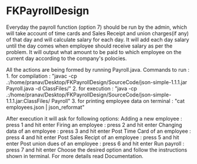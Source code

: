 # FKPayrollDesign
Everyday the payroll function (option 7) should be run by the admin,
which will take account of time cards and Sales Receipt and union charges(if any) of that day and will calculate salary for each day. 
It will add each day salary until the day comes when employee should receive salary as per the problem.
It will output what amount to be paid to which employee on the current day according to the company's polocies.

All the actions are being formed by running Payroll.java.
Commands to run :
      1. for compilation : "javac -cp .:/home/pranav/Desktop/FKPayrollDesign/SourceCode/json-simple-1.1.1.jar Payroll.java -d ClassFiles/"
      2. for execution   : "java -cp .:/home/pranav/Desktop/FKPayrollDesign/SourceCode/json-simple-1.1.1.jar:ClassFiles/ Payroll"
      3. for printing employee data on terminal : "cat employees.json | json_reformat"

After execution it will ask for following options:
      Adding a new employee : press 1 and hit enter
      Firing an employee : press 2 and hit enter
      Changing data of an employee : press 3 and hit enter
      Post Time Card of an employee : press 4 and hit enter
      Post Sales Recipt of an employee : press 5 and hit enter
      Post union dues of an employee : press 6 and hit enter
      Run payroll : press 7 and hit enter
Choose the desired option and follow the instructions shown in terminal.
For more details read Documentation.
